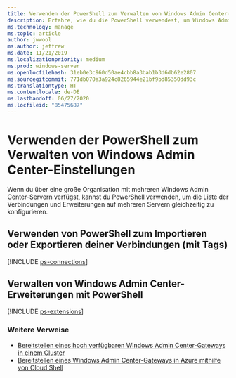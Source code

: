 ```yaml
---
title: Verwenden der PowerShell zum Verwalten von Windows Admin Center-Einstellungen
description: Erfahre, wie du die PowerShell verwendest, um Windows Admin Center-Einstellungen und -Konfigurationen zu verwalten.
ms.technology: manage
ms.topic: article
author: jwwool
ms.author: jeffrew
ms.date: 11/21/2019
ms.localizationpriority: medium
ms.prod: windows-server
ms.openlocfilehash: 31eb0e3c960d50ae4cbb8a3bab1b3d6db62e2807
ms.sourcegitcommit: 771db070a3a924c8265944e21bf9bd85350dd93c
ms.translationtype: HT
ms.contentlocale: de-DE
ms.lasthandoff: 06/27/2020
ms.locfileid: "85475687"
---
```

# <a name="use-powershell-to-manage-windows-admin-center-settings"></a>Verwenden der PowerShell zum Verwalten von Windows Admin Center-Einstellungen

Wenn du über eine große Organisation mit mehreren Windows Admin Center-Servern verfügst, kannst du PowerShell verwenden, um die Liste der Verbindungen und Erweiterungen auf mehreren Servern gleichzeitig zu konfigurieren.

## <a name="use-powershell-to-import-or-export-your-connections-with-tags"></a>Verwenden von PowerShell zum Importieren oder Exportieren deiner Verbindungen (mit Tags)

[!INCLUDE [ps-connections](../includes/ps-connections.md)]

## <a name="manage-windows-admin-center-extensions-with-powershell"></a>Verwalten von Windows Admin Center-Erweiterungen mit PowerShell

[!INCLUDE [ps-extensions](../includes/ps-extensions.md)]

### <a name="additional-references"></a>Weitere Verweise

* [Bereitstellen eines hoch verfügbaren Windows Admin Center-Gateways in einem Cluster](../deploy/high-availability.md)
* [Bereitstellen eines Windows Admin Center-Gateways in Azure mithilfe von Cloud Shell](../azure/deploy-wac-in-azure.md)
